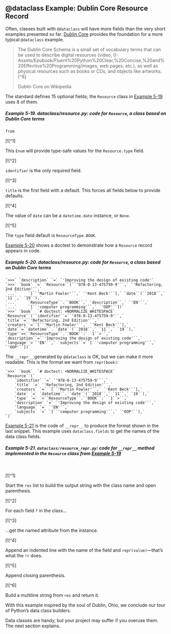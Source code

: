 ## @dataclass Example: Dublin Core Resource Record

Often, classes built with `@dataclass` will have more fields than the very short examples presented so far. [Dublin Core](https://fpy.li/5-12) provides the foundation for a more typical `@dataclass` example.

> The Dublin Core Schema is a small set of vocabulary terms that can be used to describe digital resources (video, 0-Assets/Epubook/Fluent%20Python%20Clear,%20Concise,%20and%20Effective%20Programming/images, web pages, etc.), as well as physical resources such as books or CDs, and objects like artworks.[^8]
> 
> Dublin Core on Wikipedia

The standard defines 15 optional fields; the `Resource` class in [Example 5-19](#resource_ex) uses 8 of them.

##### Example 5-19. _dataclass/resource.py_: code for `Resource`, a class based on Dublin Core terms

```
from
```

[![^1]

This `Enum` will provide type-safe values for the `Resource.type` field.

[![^2]

`identifier` is the only required field.

[![^3]

`title` is the first field with a default. This forces all fields below to provide defaults.

[![^4]

The value of `date` can be a `datetime.date` instance, or `None`.

[![^5]

The `type` field default is `ResourceType.BOOK`.

[Example 5-20](#resource_doctest_ex) shows a doctest to demonstrate how a `Resource` record appears in code.

##### Example 5-20. _dataclass/resource.py_: code for `Resource`, a class based on Dublin Core terms

    `>>>` `description` `=` `'Improving the design of existing code'`
    `>>>` `book` `=` `Resource``(``'978-0-13-475759-9'``,` `'Refactoring, 2nd Edition'``,`
    `...`     `[``'Martin Fowler'``,` `'Kent Beck'``],` `date``(``2018``,` `11``,` `19``),`
    `...`     `ResourceType``.``BOOK``,` `description``,` `'EN'``,`
    `...`     `[``'computer programming'``,` `'OOP'``])`
    `>>>` `book`  `# doctest: +NORMALIZE_WHITESPACE`
    `Resource``(``identifier``=``'978-0-13-475759-9'``,` `title``=``'Refactoring, 2nd Edition'``,`
    `creators``=``[``'Martin Fowler'``,` `'Kent Beck'``],` `date``=``datetime``.``date``(``2018``,` `11``,` `19``),`
    `type``=<``ResourceType``.``BOOK``:` `1``>``,` `description``=``'Improving the design of existing code'``,`
    `language``=``'EN'``,` `subjects``=``[``'computer programming'``,` `'OOP'``])`

The `__repr__` generated by `@dataclass` is OK, but we can make it more readable. This is the format we want from `repr(book)`:

    `>>>` `book`  `# doctest: +NORMALIZE_WHITESPACE`
    `Resource``(`
        `identifier` `=` `'978-0-13-475759-9'``,`
        `title` `=` `'Refactoring, 2nd Edition'``,`
        `creators` `=` `[``'Martin Fowler'``,` `'Kent Beck'``],`
        `date` `=` `datetime``.``date``(``2018``,` `11``,` `19``),`
        `type` `=` `<``ResourceType``.``BOOK``:` `1``>``,`
        `description` `=` `'Improving the design of existing code'``,`
        `language` `=` `'EN'``,`
        `subjects` `=` `[``'computer programming'``,` `'OOP'``],`
    `)`

[Example 5-21](#resource_repr_ex) is the code of `__repr__` to produce the format shown in the last snippet. This example uses `dataclass.fields` to get the names of the data class fields.

##### Example 5-21. `dataclass/resource_repr.py`: code for `__repr__` method implemented in the `Resource` class from [Example 5-19](#resource_ex)

```
    
```

[![^1]

Start the `res` list to build the output string with the class name and open parenthesis.

[![^2]

For each field `f` in the class…

[![^3]

…get the named attribute from the instance.

[![^4]

Append an indented line with the name of the field and `repr(value)`—that’s what the `!r` does.

[![^5]

Append closing parenthesis.

[![^6]

Build a multiline string from `res` and return it.

With this example inspired by the soul of Dublin, Ohio, we conclude our tour of Python’s data class builders.

Data classes are handy, but your project may suffer if you overuse them. The next section explains.